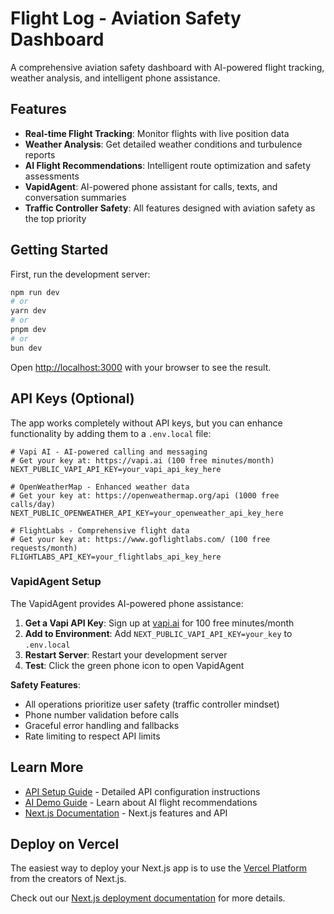 # Flight Log - Aviation Safety Dashboard

A comprehensive aviation safety dashboard with AI-powered flight tracking, weather analysis, and intelligent phone assistance.

## Features

- **Real-time Flight Tracking**: Monitor flights with live position data
- **Weather Analysis**: Get detailed weather conditions and turbulence reports
- **AI Flight Recommendations**: Intelligent route optimization and safety assessments
- **VapidAgent**: AI-powered phone assistant for calls, texts, and conversation summaries
- **Traffic Controller Safety**: All features designed with aviation safety as the top priority

## Getting Started

First, run the development server:

```bash
npm run dev
# or
yarn dev
# or
pnpm dev
# or
bun dev
```

Open [http://localhost:3000](http://localhost:3000) with your browser to see the result.

## API Keys (Optional)

The app works completely without API keys, but you can enhance functionality by adding them to a `.env.local` file:

```env
# Vapi AI - AI-powered calling and messaging
# Get your key at: https://vapi.ai (100 free minutes/month)
NEXT_PUBLIC_VAPI_API_KEY=your_vapi_api_key_here

# OpenWeatherMap - Enhanced weather data
# Get your key at: https://openweathermap.org/api (1000 free calls/day)
NEXT_PUBLIC_OPENWEATHER_API_KEY=your_openweather_api_key_here

# FlightLabs - Comprehensive flight data
# Get your key at: https://www.goflightlabs.com/ (100 free requests/month)
FLIGHTLABS_API_KEY=your_flightlabs_api_key_here
```

### VapidAgent Setup

The VapidAgent provides AI-powered phone assistance:

1. **Get a Vapi API Key**: Sign up at [vapi.ai](https://vapi.ai) for 100 free minutes/month
2. **Add to Environment**: Add `NEXT_PUBLIC_VAPI_API_KEY=your_key` to `.env.local`
3. **Restart Server**: Restart your development server
4. **Test**: Click the green phone icon to open VapidAgent

**Safety Features**:
- All operations prioritize user safety (traffic controller mindset)
- Phone number validation before calls
- Graceful error handling and fallbacks
- Rate limiting to respect API limits

## Learn More

- [API Setup Guide](./API_SETUP.md) - Detailed API configuration instructions
- [AI Demo Guide](./AI_DEMO.md) - Learn about AI flight recommendations
- [Next.js Documentation](https://nextjs.org/docs) - Next.js features and API

## Deploy on Vercel

The easiest way to deploy your Next.js app is to use the [Vercel Platform](https://vercel.com/new?utm_medium=default-template&filter=next.js&utm_source=create-next-app&utm_campaign=create-next-app-readme) from the creators of Next.js.

Check out our [Next.js deployment documentation](https://nextjs.org/docs/app/building-your-application/deploying) for more details.
